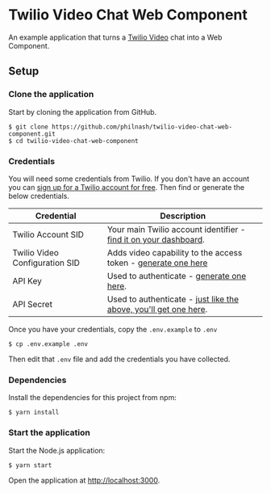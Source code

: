 # Twilio Video Chat Web Component

An example application that turns a [Twilio Video](http://twilio.com/video) chat into a Web Component.

## Setup

### Clone the application

Start by cloning the application from GitHub.

    $ git clone https://github.com/philnash/twilio-video-chat-web-component.git
    $ cd twilio-video-chat-web-component

### Credentials
You will need some credentials from Twilio. If you don't have an account you can [sign up for a Twilio account for free](https://www.twilio.com/try-twilio). Then find or generate the below credentials.

Credential | Description
---------- | -----------
Twilio Account SID | Your main Twilio account identifier - [find it on your dashboard](https://www.twilio.com/user/account/video).
Twilio Video Configuration SID | Adds video capability to the access token - [generate one here](https://www.twilio.com/user/account/video/profiles)
API Key | Used to authenticate - [generate one here](https://www.twilio.com/user/account/messaging/dev-tools/api-keys).
API Secret | Used to authenticate - [just like the above, you'll get one here](https://www.twilio.com/user/account/messaging/dev-tools/api-keys).

Once you have your credentials, copy the `.env.example` to `.env`

    $ cp .env.example .env

Then edit that `.env` file and add the credentials you have collected.

### Dependencies

Install the dependencies for this project from npm:

    $ yarn install

### Start the application

Start the Node.js application:

    $ yarn start

Open the application at [http://localhost:3000](http://localhost:3000).
